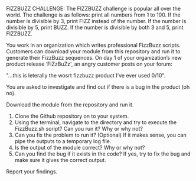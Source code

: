 FIZZBUZZ CHALLENGE:
The FIZZBUZZ challenge is popular all over the world. The challenge is as follows: print all numbers from 1 to 100. If the number is divisible by 3, print FIZZ instead of the number. If the number is divisible by 5, print BUZZ. If the number is divisible by both 3 and 5, print FIZZBUZZ. 

You work in an organization which writes professional FizzBuzz scripts. Customers can download your module from this repository and run it to generate their FizzBuzz sequences. On day 1 of your organization’s new product release ‘FiZzBuZz', an angry customer posts on your forum:

"...this is leterally  the wosrt fizzbuzz product I’ve ever used 0/10". 

You are asked to investigate and find out if there is a bug in the product (oh no). 

Download the module from the repository and run it.
1. Clone the Github repository on to your system.
2. Using the terminal, navigate to the directory and try to execute the FizzBuzz.sh script? Can you run it? Why or why not?
3. Can you fix the problem to run it? (Optional) If it makes sense, you can pipe the outputs to a temporary log file.
4. Is the output of the module correct? Why or why not?
5. Can you find the bug if it exists in the code?  If yes, try to fix the bug and make sure it gives the correct output.

Report your findings. 
